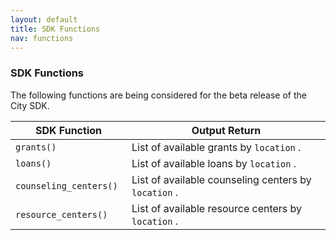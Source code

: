 ```yaml
---
layout: default
title: SDK Functions
nav: functions
---
```


### SDK Functions

The following functions are being considered for the beta release of the City SDK. 

<table class="table-code">
<thead>
<tr>
<th>SDK Function </th>
<th>Output Return</th>
</tr>
</thead>
<tbody>
<tr>

<td><code>grants() </code></td>
<td>List of available grants by <code>location</code> .</td>
</tr>
<tr>

<td><code>loans() </code></td>
<td>List of available loans by <code>location</code> .</td>
</tr>
<tr>

<td><code>counseling_centers() </code></td>
<td>List of available counseling centers by <code>location</code> .</td>
</tr>
<tr>

<td><code>resource_centers() </code></td>
<td>List of available resource centers by <code>location</code> .</td>
</tr>
<tr>

</tr>
</tbody>
</table>

